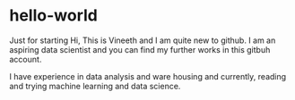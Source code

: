 # hello-world
Just for starting
Hi,
This is Vineeth and I am quite new to github. I am an aspiring data scientist and you can find my further works in this gitbuh account.

I have experience in data analysis and ware housing and currently, reading and trying machine learning and data science.
